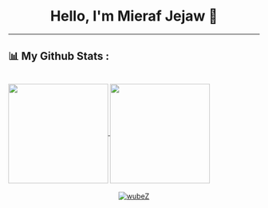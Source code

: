 <h1 align="center" style="margin-top: 50px;">
  <b>Hello, I'm Mieraf Jejaw 👋</b>
</h1>
<hr />

<h2>📊 My Github Stats :</h2><br>

<a href="https://github.com/miejejaw/github-readme-stats">
<img height=200 align="center" src="https://github-readme-stats.vercel.app/api?username=miejejaw&count_private=true&include_all_commits=true&theme=transparent&show_icons=true" />
</a>

<a href="https://github.com/miejejaw/convoychat">
  <img height=200 align="center" src="https://github-readme-stats.vercel.app/api/top-langs?username=miejejaw&layout=compact&theme=transparent&langs_count=8&card_width=320" />
</a>

<br>
<br>

<div align="center" >
  <a  href="https://github.com/mieraf">
    <img align="center" src="https://github-readme-streak-stats.herokuapp.com/?user=miejejaw&theme=transparent" alt="wubeZ" />
  </a>
</div> 

